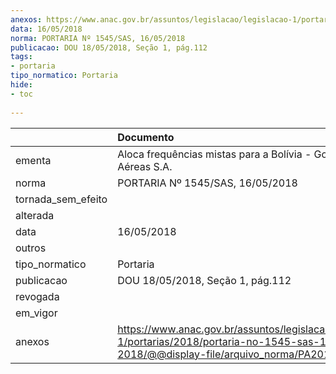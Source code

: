 ```yaml
---
anexos: https://www.anac.gov.br/assuntos/legislacao/legislacao-1/portarias/2018/portaria-no-1545-sas-16-05-2018/@@display-file/arquivo_norma/PA2018-1545.pdf
data: 16/05/2018
norma: PORTARIA Nº 1545/SAS, 16/05/2018
publicacao: DOU 18/05/2018, Seção 1, pág.112
tags:
- portaria
tipo_normatico: Portaria
hide: 
- toc 
 
---
```


|                    | Documento                                                                                                                                            |
|:-------------------|:-----------------------------------------------------------------------------------------------------------------------------------------------------|
| ementa             | Aloca frequências mistas para a Bolívia - Gol Linhas Aéreas S.A.                                                                                     |
| norma              | PORTARIA Nº 1545/SAS, 16/05/2018                                                                                                                     |
| tornada_sem_efeito |                                                                                                                                                      |
| alterada           |                                                                                                                                                      |
| data               | 16/05/2018                                                                                                                                           |
| outros             |                                                                                                                                                      |
| tipo_normatico     | Portaria                                                                                                                                             |
| publicacao         | DOU 18/05/2018, Seção 1, pág.112                                                                                                                     |
| revogada           |                                                                                                                                                      |
| em_vigor           |                                                                                                                                                      |
| anexos             | https://www.anac.gov.br/assuntos/legislacao/legislacao-1/portarias/2018/portaria-no-1545-sas-16-05-2018/@@display-file/arquivo_norma/PA2018-1545.pdf |